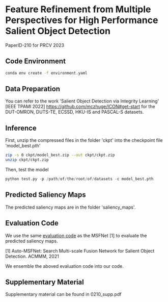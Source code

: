 # Feature Refinement from Multiple Perspectives for High Performance Salient Object Detection

PaperID-210 for PRCV 2023

## Code Environment
```bash
conda env create -f environment.yaml
```

## Data Preparation

You can refer to the work  'Salient Object Detection via Integrity Learning' [IEEE TPAMI 2022] https://github.com/mczhuge/ICON#get-start for the DUT-OMRON, DUTS-TE, ECSSD, HKU-IS and PASCAL-S datasets.

## Inference

First, unzip the compressed files in the folder 'ckpt' into the checkpoint file 'model_best.pth'

```bash
zip -s 0 ckpt/model_best.zip --out ckpt/ckpt.zip
unzip ckpt/ckpt.zip
```
Then, test the model

```python
python test.py -p /path/of/the/root/of/datasets -c model_best.pth
```

## Predicted Saliency Maps
The predicted saliency maps are in the folder 'saliency_maps'.

## Evaluation Code
We use the same [evaluation code](https://github.com/lartpang/PySODEvalToolkit) as the MSFNet [1] to evaluate the predicted saliency maps.

[1] Auto-MSFNet: Search Multi-scale Fusion Network for Salient Object Detection. ACMMM, 2021

We ensemble the aboved evaluation code into our code.

## Supplementary Material
Supplementary material can be found in 0210_supp.pdf


